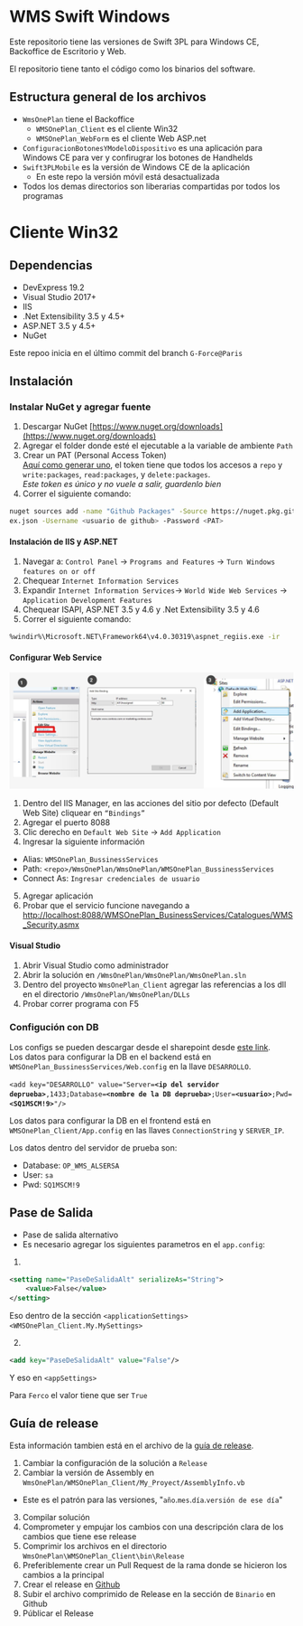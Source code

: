 # WMS Swift Windows
Este repositorio tiene las versiones de Swift 3PL para Windows CE, Backoffice de Escritorio y Web.

El repositorio tiene tanto el código como los binarios del software.

## Estructura general de los archivos
* `WmsOnePlan` tiene el Backoffice
  * `WMSOnePlan_Client` es el cliente Win32
  * `WMSOnePlan_WebForm` es el cliente Web ASP.net
* `ConfiguracionBotonesYModeloDispositivo` es una aplicación para Windows CE para ver y confirugrar los botones de Handhelds
* `Swift3PLMobile` es la versión de Windows CE de la aplicación
  * En este repo la versión móvil está desactualizada
* Todos los demas directorios son liberarias compartidas por todos los programas

# Cliente Win32
## Dependencias
- DevExpress 19.2
- Visual Studio 2017+
- IIS
- .Net Extensibility 3.5 y 4.5+
- ASP.NET 3.5 y 4.5+
- NuGet

Este repoo inicia en el último commit del branch `G-Force@Paris`
## Instalación
### Instalar NuGet y agregar fuente
1. Descargar NuGet
[https://www.nuget.org/downloads](https://www.nuget.org/downloads)
2. Agregar el folder donde esté el ejecutable a la variable de ambiente `Path`
3. Crear un PAT (Personal Access Token)  
[Aquí como generar uno](https://help.github.com/en/github/authenticating-to-github/creating-a-personal-access-token-for-the-command-line), el token tiene que todos los accesos a `repo` y `write:packages`, `read:packages`, y `delete:packages`.  
*Este token es único y no vuele a salir, guardenlo bien*
4. Correr el siguiente comando:
```bash
nuget sources add -name "Github Packages" -Source https://nuget.pkg.github.com/procesoseficientes/ind
ex.json -Username <usuario de github> -Password <PAT>
```

#### Instalación de IIS y ASP.NET
1. Navegar a:
`Control Panel` -> `Programs and Features` -> `Turn Windows features on or off`
2. Chequear `Internet Information Services`
3. Expandir `Internet Information Services`-> `World Wide Web Services` -> `Application Development Features`
4. Chequear ISAPI, ASP.NET 3.5 y 4.6 y .Net Extensibility 3.5 y 4.6
5. Correr el siguiente comando:
```bash
%windir%\Microsoft.NET\Framework64\v4.0.30319\aspnet_regiis.exe -ir
```

#### Configurar Web Service
![Captura de pasos](WebServiceSteps.jpg)
1. Dentro del IIS Manager, en las acciones del sitio por defecto (Default Web Site) cliquear en `“Bindings”`
2. Agregar el puerto 8088
3. Clic derecho en `Default Web Site` -> `Add Application`
4. Ingresar la siguiente información
  - Alias: `WMSOnePlan_BussinessServices`
  - Path: `<repo>/WmsOnePlan/WmsOnePlan/WMSOnePlan_BussinessServices`
  - Connect As: `Ingresar credenciales de usuario`
5. Agregar aplicación
6. Probar que el servicio funcione navegando a [http://localhost:8088/WMSOnePlan_BusinessServices/Catalogues/WMS_Security.asmx](http://localhost:8088/WMSOnePlan_BusinessServices/Catalogues/WMS_Security.asmx)

#### Visual Studio
1. Abrir Visual Studio como administrador
2. Abrir la solución en `/WmsOnePlan/WmsOnePlan/WmsOnePlan.sln`
3. Dentro del proyecto `WmsOnePlan_Client`  agregar las referencias a los dll en el directorio `/WmsOnePlan/WmsOnePlan/DLLs`
4. Probar correr programa con F5

### Configución con DB
Los configs se pueden descargar desde el sharepoint desde [este link](https://github.com/procesoseficientes/configs).  
Los datos para configurar la DB en el backend está en `WMSOnePlan_BussinessServices/Web.config` en la llave `DESARROLLO`.

`<add key="DESARROLLO" value="Server=`**`<ip del servidor deprueba>`**`,1433;Database=`**`<nombre de la DB deprueba>`**`;User=`**`<usuario>`**`;Pwd=`**`<SQ1MSCM!9>`**`"/>`

Los datos para configurar la DB en el frontend está en `WMSOnePlan_Client/App.config` en las llaves `ConnectionString` y `SERVER_IP`.


Los datos dentro del servidor de prueba son:
- Database: `OP_WMS_ALSERSA`
- User: `sa`
- Pwd: `SQ1MSCM!9`

## Pase de Salida
- Pase de salida alternativo
- Es necesario agregar los siguientes parametros en el `app.config`:  
1. 
```xml
<setting name="PaseDeSalidaAlt" serializeAs="String">
    <value>False</value>
</setting>
```
Eso dentro de la sección `<applicationSettings><WMSOnePlan_Client.My.MySettings>`

2. 
```xml
<add key="PaseDeSalidaAlt" value="False"/>
```
Y eso en `<appSettings>`

Para `Ferco` el valor tiene que ser `True`

## Guía de release
Esta información tambien está en el archivo de la [guía de release](RELEASE_GUIDE.md).

1. Cambiar la configuración de la solución a `Release`
2. Cambiar la versión de Assembly en `WmsOnePlan/WMSOnePlan_Client/My_Proyect/AssemblyInfo.vb`
  - Este es el patrón para las versiones, "`año`.`mes`.`día`.`versión de ese día`"
3. Compilar solución
4. Comprometer y empujar los cambios con una descripción clara de los cambios que tiene ese release
5. Comprimir los archivos en el directorio `WmsOnePlan\WMSOnePlan_Client\bin\Release`
6. Preferiblemente crear un Pull Request de la rama donde se hicieron los cambios a la principal
7. Crear el release en [Github](https://github.com/procesoseficientes/swift-wms-windows/releases)
8. Subir el archivo comprimido de Release en la sección de `Binario` en Github
9. Públicar el Release
